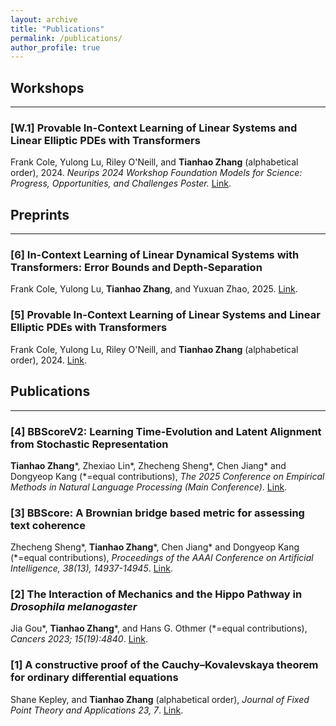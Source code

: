 ```yaml
---
layout: archive
title: "Publications"
permalink: /publications/
author_profile: true
---
```


<h2> Workshops </h2><hr />
<h3>[W.1] Provable In-Context Learning of Linear Systems and Linear Elliptic PDEs with Transformers </h3> 
<div class="wordwrap"> Frank Cole, Yulong Lu, Riley O'Neill, and <b>Tianhao Zhang</b> (alphabetical order), 2024. <i>Neurips 2024 Workshop Foundation Models for Science: Progress, Opportunities, and Challenges Poster.</i> <a href="https://arxiv.org/abs/2409.12293" target="_blank">Link</a>.</div>


<h2> Preprints </h2><hr />

<h3>[6] In-Context Learning of Linear Dynamical Systems with Transformers: Error Bounds and Depth-Separation </h3> 
<div class="wordwrap"> Frank Cole, Yulong Lu, <b>Tianhao Zhang</b>, and Yuxuan Zhao, 2025. <a href="https://arxiv.org/abs/2502.08136" target="_blank">Link</a>.</div>

<h3>[5] Provable In-Context Learning of Linear Systems and Linear Elliptic PDEs with Transformers </h3> 
<div class="wordwrap"> Frank Cole, Yulong Lu, Riley O'Neill, and <b>Tianhao Zhang</b> (alphabetical order), 2024. <a href="https://arxiv.org/abs/2409.12293" target="_blank">Link</a>.</div>


<h2>Publications</h2><hr />

<h3>[4] BBScoreV2: Learning Time-Evolution and Latent Alignment from Stochastic Representation </h3> 
<div class="wordwrap"> <b>Tianhao Zhang</b>*, Zhexiao Lin*, Zhecheng Sheng*, Chen Jiang* and Dongyeop Kang (*=equal contributions), <i>The 2025 Conference on Empirical Methods in Natural Language Processing (Main Conference)</i>. <a href="https://arxiv.org/abs/2405.17764" target="_blank">Link</a>.</div>


<h3>[3] BBScore: A Brownian bridge based metric for assessing text coherence</h3> 
<div class="wordwrap"> Zhecheng Sheng*, <b>Tianhao Zhang</b>*, Chen Jiang* and Dongyeop Kang (*=equal contributions), <i>Proceedings of the AAAI Conference on Artificial Intelligence, 38(13), 14937-14945</i>. <a href="https://ojs.aaai.org/index.php/AAAI/article/view/29414" target="_blank">Link</a>.</div>

<h3>[2] The Interaction of Mechanics and the Hippo Pathway in <i>Drosophila melanogaster</i></h3> 
<div class="wordwrap"> Jia Gou*, <b>Tianhao Zhang</b>*, and Hans G. Othmer (*=equal contributions), <i>Cancers 2023; 15(19):4840</i>. <a href="https://doi.org/10.3390/cancers15194840" target="_blank">Link</a>.</div>

<h3>[1] A constructive proof of the Cauchy–Kovalevskaya theorem for ordinary differential equations</h3> 
<div class="wordwrap"> Shane Kepley, and <b>Tianhao Zhang</b> (alphabetical order), <i>  Journal of Fixed Point Theory and Applications 23, 7</i>. <a href="https://doi.org/10.1007/s11784-020-00841-1" target="_blank">Link</a>.</div>
